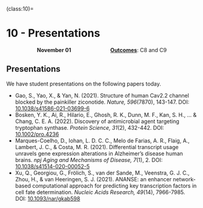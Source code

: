 (class:10)=
# 10 - Presentations

<p style="text-align: center;">
    <object hspace="50">
        <b>November 01</b>
    </object>
    <object hspace="50">
        <a class="reference internal" href="../syllabus.html#course-outcomes"><span class="std std-ref"><strong>Outcomes</strong></span></a>: C8 and C9
    </object>
</p>

## Presentations

We have student presentations on the following papers today.

- Gao, S., Yao, X., & Yan, N. (2021). Structure of human Cav2.2 channel blocked by the painkiller ziconotide. *Nature, 596*(7870), 143-147. DOI: [10.1038/s41586-021-03699-6](https://doi.org/10.1038/s41586-021-03699-6)
- Bosken, Y. K., Ai, R., Hilario, E., Ghosh, R. K., Dunn, M. F., Kan, S. H., ... & Chang, C. E. A. (2022). Discovery of antimicrobial agent targeting tryptophan synthase. *Protein Science, 31*(2), 432-442. DOI: [10.1002/pro.4236](https://doi.org/10.1002/pro.4236)
- Marques-Coelho, D., Iohan, L. D. C. C., Melo de Farias, A. R., Flaig, A., Lambert, J. C., & Costa, M. R. (2021). Differential transcript usage unravels gene expression alterations in Alzheimer’s disease human brains. *npj Aging and Mechanisms of Disease, 7*(1), 2. DOI: [10.1038/s41514-020-00052-5](https://doi.org/10.1038/s41514-020-00052-5)
- Xu, Q., Georgiou, G., Frölich, S., van der Sande, M., Veenstra, G. J. C., Zhou, H., & van Heeringen, S. J. (2021). ANANSE: an enhancer network-based computational approach for predicting key transcription factors in cell fate determination. *Nucleic Acids Research, 49*(14), 7966-7985. DOI: [10.1093/nar/gkab598](https://doi.org/10.1093/nar/gkab598)
